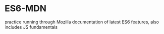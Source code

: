 # ES6-MDN
practice running through Mozilla documentation of latest ES6 features, also includes JS fundamentals
